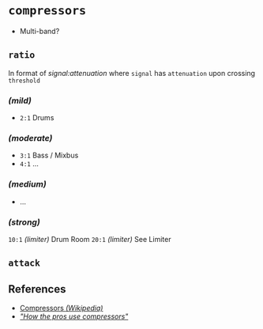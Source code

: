 # `compressors`
  - Multi-band?

## `ratio`

  In format of _signal:attenuation_ where `signal` has `attenuation` upon crossing `threshold`


### _(mild)_ 
  - `2:1` Drums


### _(moderate)_ 
  - `3:1` Bass / Mixbus
  - `4:1` ...


### _(medium)_ 
  - ...


### _(strong)_ 
  `10:1` _(limiter)_ Drum Room
  `20:1` _(limiter)_ See Limiter


## `attack`


## References

  - [Compressors _(Wikipedia)_](https://en.wikipedia.org/wiki/Dynamic_range_compression)
  - [_"How the pros use compressors"_](https://www.youtube.com/watch?v=7oOmX3JHwtE)
